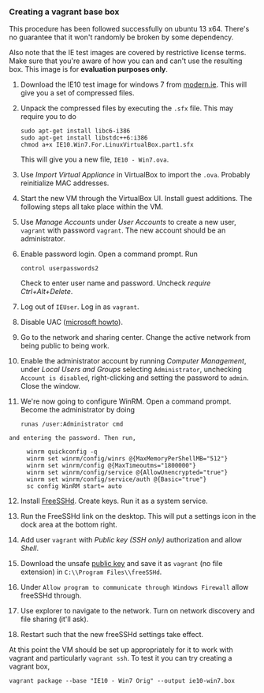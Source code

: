 ### Creating a vagrant base box

This procedure has been followed successfully on ubuntu 13 x64. There's no guarantee that it won't randomly be broken by some dependency.

Also note that the IE test images are covered by restrictive license terms. Make sure that you're aware of how you can and can't use the resulting box. This image is for **evaluation purposes only**.

 1. Download the IE10 test image for windows 7 from [modern.ie](http://www.modern.ie/en-us/virtualization-tools#downloads). This will give you a set of compressed files.

 2. Unpack the compressed files by executing the `.sfx` file. This may require you to do

        sudo apt-get install libc6-i386
        sudo apt-get install libstdc++6:i386
        chmod a+x IE10.Win7.For.LinuxVirtualBox.part1.sfx

    This will give you a new file, `IE10 - Win7.ova`.

 3. Use *Import Virtual Appliance* in VirtualBox to import the `.ova`. Probably reinitialize MAC addresses.

 4. Start the new VM through the VirtualBox UI. Install guest additions. The following steps all take place within the VM.

 5. Use *Manage Accounts* under *User Accounts* to create a new user, `vagrant` with password `vagrant`. The new account should be an administrator.

 6. Enable password login. Open a command prompt. Run

        control userpasswords2

    Check to enter user name and password. Uncheck *require Ctrl+Alt+Delete*.

 7. Log out of `IEUser`. Log in as `vagrant`.

 8. Disable UAC ([microsoft howto](http://windows.microsoft.com/en-us/windows7/turn-user-account-control-on-or-off)).

 9. Go to the network and sharing center. Change the active network from being public to being work.

 10. Enable the administrator account by running *Computer Management*, under *Local Users and Groups* selecting `Administrator`, unchecking `Account is disabled`, right-clicking and setting the password to `admin`. Close the window.

 11. We're now going to configure WinRM. Open a command prompt. Become the administrator by doing

         runas /user:Administrator cmd

    and entering the password. Then run,

         winrm quickconfig -q
         winrm set winrm/config/winrs @{MaxMemoryPerShellMB="512"}
         winrm set winrm/config @{MaxTimeoutms="1800000"}
         winrm set winrm/config/service @{AllowUnencrypted="true"}
         winrm set winrm/config/service/auth @{Basic="true"}
         sc config WinRM start= auto

 12. Install [FreeSSHd](http://www.freesshd.com/). Create keys. Run it as a system service.

 13. Run the FreeSSHd link on the desktop. This will put a settings icon in the dock area at the bottom right.

 14. Add user `vagrant` with *Public key (SSH only)* authorization and allow *Shell*.

 15. Download the unsafe [public key](https://github.com/mitchellh/vagrant/blob/master/keys/vagrant.pub) and save it as `vagrant` (no file extension) in `C:\\Program Files\\freeSSHd`.

 16. Under `Allow program to communicate through Windows Firewall` allow freeSSHd through.

 17. Use explorer to navigate to the network. Turn on network discovery and file sharing (it'll ask).

 18. Restart such that the new freeSSHd settings take effect.

At this point the VM should be set up appropriately for it to work with vagrant and particularly `vagrant ssh`. To test it you can try creating a vagrant box,

    vagrant package --base "IE10 - Win7 Orig" --output ie10-win7.box
